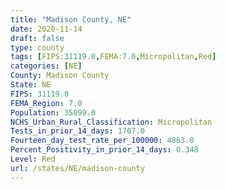 ```yaml
---
title: "Madison County, NE"
date: 2020-11-14
draft: false
type: county
tags: [FIPS:31119.0,FEMA:7.0,Micropolitan,Red]
categories: [NE]
County: Madison County
State: NE
FIPS: 31119.0
FEMA_Region: 7.0
Population: 35099.0
NCHS_Urban_Rural_Classification: Micropolitan
Tests_in_prior_14_days: 1707.0
Fourteen_day_test_rate_per_100000: 4863.0
Percent_Positivity_in_prior_14_days: 0.348
Level: Red
url: /states/NE/madison-county
---
```



